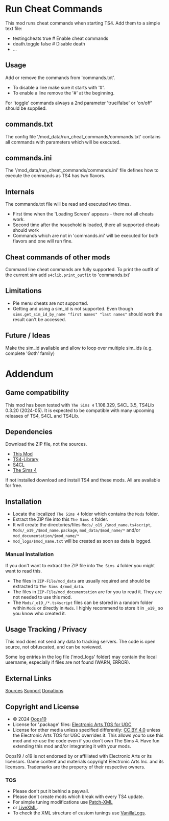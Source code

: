 # Run Cheat Commands

This mod runs cheat commands when starting TS4. Add them to a simple text file:
* testingcheats true  # Enable cheat commands
* death.toggle false  # Disable death
* ...


## Usage
Add or remove the commands from 'commands.txt'. 
* To disable a line make sure it starts with '#'.
* To enable a line remove the '#' at the beginning.

For 'toggle' commands always a 2nd parameter 'true/false' or 'on/off' should be supplied.

## commands.txt
The config file '/mod_data/run_cheat_commands/commands.txt' contains all commands with parameters which will be executed.

## commands.ini
The '/mod_data/run_cheat_commands/commands.ini' file defines how to execute the commands as TS4 has two flavors.

## Internals
The commands.txt file will be read and executed two times.
* First time when the 'Loading Screen' appears - there not all cheats work.
* Second time after the household is loaded, there all supported cheats should work
* Commands which are not in 'commands.ini' will be executed for both flavors and one will run fine.

## Cheat commands of other mods
Command line cheat commands are fully supported. 
To print the outfit of the current sim add `s4clib.print_outfit` to 'commands.txt'

## Limitations
* Pie menu cheats are not supported.
* Getting and using a sim_id is not supported. Even though `sims.get_sim_id_by_name "first names" "last names"` should work the result can't be accessed.

## Future / Ideas
Make the sim_id available and allow to loop over multiple sim_ids (e.g. complete 'Goth' family)


# Addendum

## Game compatibility
This mod has been tested with `The Sims 4` 1.108.329, S4CL 3.5, TS4Lib 0.3.20 (2024-05).
It is expected to be compatible with many upcoming releases of TS4, S4CL and TS4Lib.

## Dependencies
Download the ZIP file, not the sources.
* [This Mod](../../releases/latest)
* [TS4-Library](https://github.com/Oops19/TS4-Library/releases/latest)
* [S4CL](https://github.com/ColonolNutty/Sims4CommunityLibrary/releases/latest)
* [The Sims 4](https://www.ea.com/games/the-sims/the-sims-4)

If not installed download and install TS4 and these mods.
All are available for free.

## Installation
* Locate the localized `The Sims 4` folder which contains the `Mods` folder.
* Extract the ZIP file into this `The Sims 4` folder.
* It will create the directories/files `Mods/_o19_/$mod_name.ts4script`, `Mods/_o19_/$mod_name.package`, `mod_data/$mod_name/*` and/or `mod_documentation/$mod_name/*`
* `mod_logs/$mod_name.txt` will be created as soon as data is logged.

### Manual Installation
If you don't want to extract the ZIP file into `The Sims 4` folder you might want to read this. 
* The files in `ZIP-File/mod_data` are usually required and should be extracted to `The Sims 4/mod_data`.
* The files in `ZIP-File/mod_documentation` are for you to read it. They are not needed to use this mod.
* The `Mods/_o19_/*.ts4script` files can be stored in a random folder within `Mods` or directly in `Mods`. I highly recommend to store it in `_o19_` so you know who created it.

## Usage Tracking / Privacy
This mod does not send any data to tracking servers. The code is open source, not obfuscated, and can be reviewed.

Some log entries in the log file ('mod_logs' folder) may contain the local username, especially if files are not found (WARN, ERROR).

## External Links
[Sources](https://github.com/Oops19/)
[Support](https://discord.gg/d8X9aQ3jbm)
[Donations](https://www.patreon.com/o19)

## Copyright and License
* © 2024 [Oops19](https://github.com/Oops19)
* License for '.package' files: [Electronic Arts TOS for UGC](https://tos.ea.com/legalapp/WEBTERMS/US/en/PC/)  
* License for other media unless specified differently: [CC BY 4.0](https://creativecommons.org/licenses/by/4.0/) unless the Electronic Arts TOS for UGC overrides it.
This allows you to use this mod and re-use the code even if you don't own The Sims 4.
Have fun extending this mod and/or integrating it with your mods.

Oops19 / o19 is not endorsed by or affiliated with Electronic Arts or its licensors.
Game content and materials copyright Electronic Arts Inc. and its licensors. 
Trademarks are the property of their respective owners.

### TOS
* Please don't put it behind a paywall.
* Please don't create mods which break with every TS4 update.
* For simple tuning modifications use [Patch-XML](https://github.com/Oops19/TS4-PatchXML) 
* or [LiveXML](https://github.com/Oops19/TS4-LiveXML).
* To check the XML structure of custom tunings use [VanillaLogs](https://github.com/Oops19/TS4-VanillaLogs).
